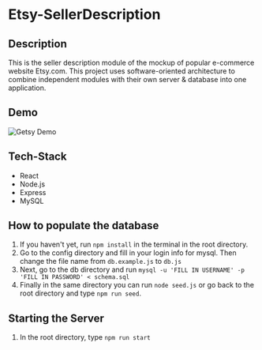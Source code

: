 # Etsy-SellerDescription

## Description
This is the seller description module of the mockup of popular e-commerce website Etsy.com. This project uses software-oriented architecture to combine independent modules with their own server & database into one application.

## Demo
![Getsy Demo](https://media.giphy.com/media/M95NBzPUDTPwpKnnKy/giphy.gif)

## Tech-Stack
<ul>
  <li>React</li>
  <li>Node.js</li>
  <li>Express</li>
  <li>MySQL</li>
</ul>

## How to populate the database
1. If you haven't yet, run `npm install` in the terminal in the root directory.
2. Go to the config directory and fill in your login info for mysql. Then change the file name from `db.example.js` to `db.js`
3. Next, go to the db directory and run `mysql -u 'FILL IN USERNAME' -p 'FILL IN PASSWORD' < schema.sql`
4. Finally in the same directory you can run `node seed.js` or go back to the root directory and type `npm run seed`.

## Starting the Server
1. In the root directory, type `npm run start`
